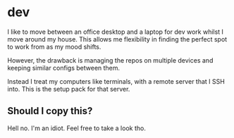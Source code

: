 # dev

I like to move between an office desktop and a laptop for dev work whilst I move around my house. 
This allows me flexibility in finding the perfect spot to work from as my mood shifts. 

However, the drawback is managing the repos on multiple devices and keeping similar configs between them.

Instead I treat my computers like terminals, with a remote server that I SSH into. This is the setup pack for that server.

## Should I copy this?
Hell no. I'm an idiot. Feel free to take a look tho.
